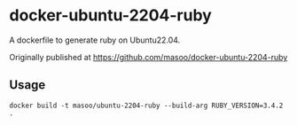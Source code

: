 # docker-ubuntu-2204-ruby

A dockerfile to generate ruby on Ubuntu22.04.

Originally published at https://github.com/masoo/docker-ubuntu-2204-ruby

## Usage

```
docker build -t masoo/ubuntu-2204-ruby --build-arg RUBY_VERSION=3.4.2 .
```
